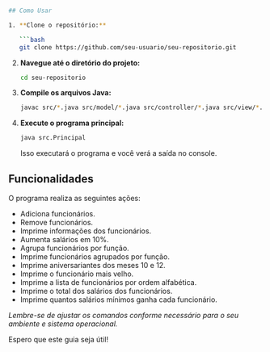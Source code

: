 
```bash

## Como Usar

1. **Clone o repositório:**

   ```bash
   git clone https://github.com/seu-usuario/seu-repositorio.git
   ```

2. **Navegue até o diretório do projeto:**

   ```bash
   cd seu-repositorio
   ```

3. **Compile os arquivos Java:**

   ```bash
   javac src/*.java src/model/*.java src/controller/*.java src/view/*.java
   ```

4. **Execute o programa principal:**

   ```bash
   java src.Principal
   ```

   Isso executará o programa e você verá a saída no console.

## Funcionalidades

O programa realiza as seguintes ações:

- Adiciona funcionários.
- Remove funcionários.
- Imprime informações dos funcionários.
- Aumenta salários em 10%.
- Agrupa funcionários por função.
- Imprime funcionários agrupados por função.
- Imprime aniversariantes dos meses 10 e 12.
- Imprime o funcionário mais velho.
- Imprime a lista de funcionários por ordem alfabética.
- Imprime o total dos salários dos funcionários.
- Imprime quantos salários mínimos ganha cada funcionário.

*Lembre-se de ajustar os comandos conforme necessário para o seu ambiente e sistema operacional.*

Espero que este guia seja útil!